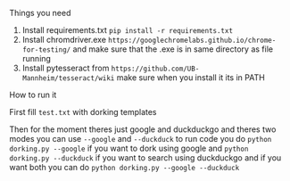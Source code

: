Things you need
1) Install requirements.txt `pip install -r requirements.txt`
2) Install chromdriver.exe `https://googlechromelabs.github.io/chrome-for-testing/` and make sure that the 
.exe is in same directory as file running
3) Install pytesseract from `https://github.com/UB-Mannheim/tesseract/wiki` make sure when you install it its in PATH


How to run it 

First fill `test.txt` with dorking templates 

Then for the moment theres just google and duckduckgo and theres two modes you can use `--google` and `--duckduck` 
to run code you do `python dorking.py --google` if you want to dork using google and `python dorking.py --duckduck` if you want to search using duckduckgo and 
if you want both you can do `python dorking.py --google --duckduck` 
